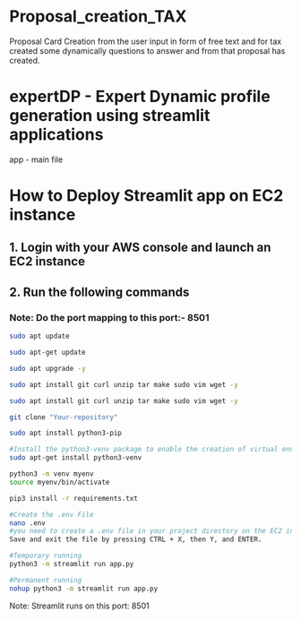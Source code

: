 # Proposal_creation_TAX
Proposal Card Creation from the user input in form of free text and for tax created some dynamically questions to answer and from that proposal has created.

# expertDP - Expert Dynamic profile generation using streamlit applications


app - main file

# How to Deploy Streamlit app on EC2 instance

## 1. Login with your AWS console and launch an EC2 instance

## 2. Run the following commands

### Note: Do the port mapping to this port:- 8501

```bash
sudo apt update
```

```bash
sudo apt-get update
```

```bash
sudo apt upgrade -y
```

```bash
sudo apt install git curl unzip tar make sudo vim wget -y
```

```bash
sudo apt install git curl unzip tar make sudo vim wget -y
```

```bash
git clone "Your-repository"
```

```bash
sudo apt install python3-pip
```

```bash
#Install the python3-venv package to enable the creation of virtual environments.
sudo apt-get install python3-venv
```

```bash
python3 -m venv myenv
source myenv/bin/activate
```

```bash
pip3 install -r requirements.txt
```

```bash
#Create the .env File
nano .env
#you need to create a .env file in your project directory on the EC2 instance. This file will hold your environment variables.
Save and exit the file by pressing CTRL + X, then Y, and ENTER.
```

```bash
#Temporary running
python3 -m streamlit run app.py
```

```bash
#Permanent running
nohup python3 -m streamlit run app.py
```

Note: Streamlit runs on this port: 8501



